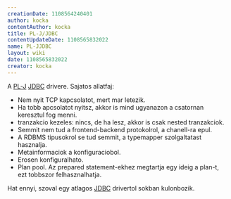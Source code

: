 ```yaml
---
creationDate: 1108564240401 
author: kocka 
contentAuthor: kocka 
title: PL-J/JDBC 
contentUpdateDate: 1108565832022 
name: PL-JJDBC 
layout: wiki 
date: 1108565832022 
creator: kocka 
---
```

A [PL-J](../PL-J.html) [JDBC](../JDBC.html) drivere. Sajatos allatfaj:

*   Nem nyit TCP kapcsolatot, mert mar letezik.
*   Ha tobb apcsolatot nyitsz, akkor is mind ugyanazon a csatornan keresztul fog menni.
*   tranzakcio kezeles: nincs, de ha lesz, akkor is csak nested tranzakciok.
*   Semmit nem tud a frontend-backend protokolrol, a chanell-ra epul.
*   A RDBMS tipusokrol se tud semmit, a typemapper szolgaltatast hasznalja.
*   Metainformaciok a konfiguraciobol.
*   Erosen konfiguralhato.
*   Plan pool. Az prepared statement-ekhez megtartja egy ideig a plan-t, ezt tobbszor felhasznalhatja.



Hat ennyi, szoval egy atlagos [JDBC](../JDBC.html) drivertol sokban kulonbozik.
